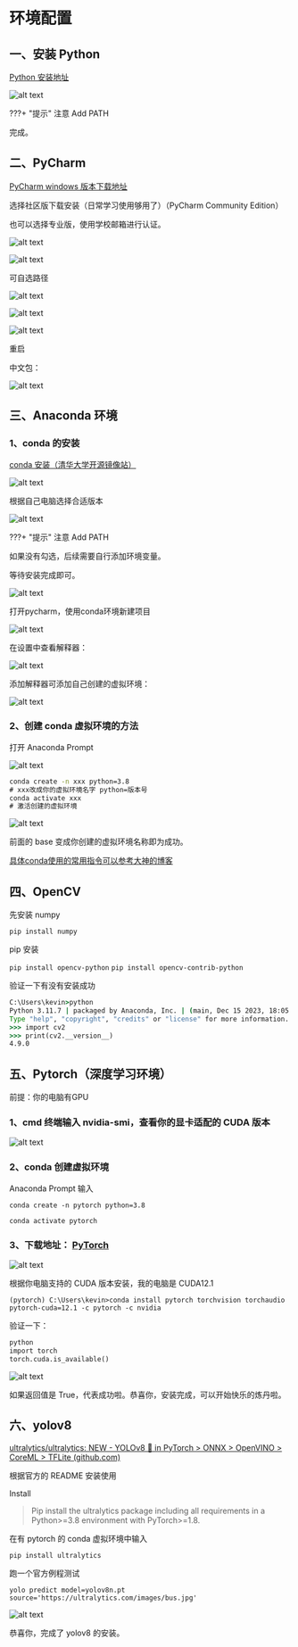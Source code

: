 # 环境配置

## 一、安装 Python

[Python 安装地址](https://www.python.org/downloads/)

![alt text](Image_1722938058582_edit_15054463449568.png)

???+ "提示"
    注意 Add PATH

完成。

## 二、PyCharm

[PyCharm windows 版本下载地址](https://www.jetbrains.com/pycharm/download/#section=windows)

选择社区版下载安装（日常学习使用够用了）（PyCharm Community Edition）

也可以选择专业版，使用学校邮箱进行认证。

![alt text](image.png)

![alt text](image-1.png)

可自选路径

![alt text](image-2.png)

![alt text](image-3.png)

![alt text](image-4.png)

重启

中文包：

![alt text](image-5.png)

## 三、Anaconda 环境

### 1、conda 的安装

[conda 安装（清华大学开源镜像站）](https://mirrors.tuna.tsinghua.edu.cn/anaconda/archive/)

![alt text](image-6.png)

根据自己电脑选择合适版本

![alt text](image-10.png)

???+ "提示"
    注意 Add PATH

如果没有勾选，后续需要自行添加环境变量。

等待安装完成即可。

![alt text](02054d49d99044418cf72bcff7bc34c2-1.png)

打开pycharm，使用conda环境新建项目

![alt text](image-7.png)

在设置中查看解释器：

![alt text](image-8.png)

添加解释器可添加自己创建的虚拟环境：

![alt text](image-9.png)

### 2、创建 conda 虚拟环境的方法

打开 Anaconda Prompt

![alt text](02054d49d99044418cf72bcff7bc34c2-1.png)

```cmd
conda create -n xxx python=3.8
# xxx改成你的虚拟环境名字 python=版本号
conda activate xxx
# 激活创建的虚拟环境
```

![alt text](80d1fbb2491248a9bd7e3ba2d3f0e407_edit_15508469239.png)

前面的 base 变成你创建的虚拟环境名称即为成功。

[具体conda使用的常用指令可以参考大神的博客](http://t.csdnimg.cn/KNZfl)

## 四、OpenCV

先安装 numpy

`pip install numpy`

pip 安装

`pip install opencv-python`
`pip install opencv-contrib-python`

验证一下有没有安装成功

```cmd
C:\Users\kevin>python
Python 3.11.7 | packaged by Anaconda, Inc. | (main, Dec 15 2023, 18:05:47) [MSC v.1916 64 bit (AMD64)] on win32
Type "help", "copyright", "credits" or "license" for more information.
>>> import cv2
>>> print(cv2.__version__)
4.9.0
```

## 五、Pytorch（深度学习环境）

前提：你的电脑有GPU

### 1、cmd 终端输入 nvidia-smi，查看你的显卡适配的 CUDA 版本

![alt text](image-11.png)

### 2、conda 创建虚拟环境

Anaconda Prompt 输入

`conda create -n pytorch python=3.8`

`conda activate pytorch`

### 3、下载地址： [PyTorch](https://pytorch.org/)

![alt text](image-12.png)

根据你电脑支持的 CUDA 版本安装，我的电脑是 CUDA12.1

`(pytorch) C:\Users\kevin>conda install pytorch torchvision torchaudio pytorch-cuda=12.1 -c pytorch -c nvidia`

验证一下：

```cmd
python
import torch
torch.cuda.is_available()
```

![alt text](7af74aa7-6d2f-4686-a750-b595c69d0597_edit_1557555.png)

如果返回值是 True，代表成功啦。恭喜你，安装完成，可以开始快乐的炼丹啦。

## 六、yolov8

[ultralytics/ultralytics: NEW - YOLOv8 🚀 in PyTorch > ONNX > OpenVINO > CoreML > TFLite (github.com)](https://github.com/ultralytics/ultralytics)

根据官方的 README 安装使用

Install

>Pip install the ultralytics package including all requirements in a Python>=3.8 environment with PyTorch>=1.8.

在有 pytorch 的 conda 虚拟环境中输入

`pip install ultralytics`

跑一个官方例程测试

`yolo predict model=yolov8n.pt source='https://ultralytics.com/images/bus.jpg'`

![alt text](image-13.png)

恭喜你，完成了 yolov8 的安装。
